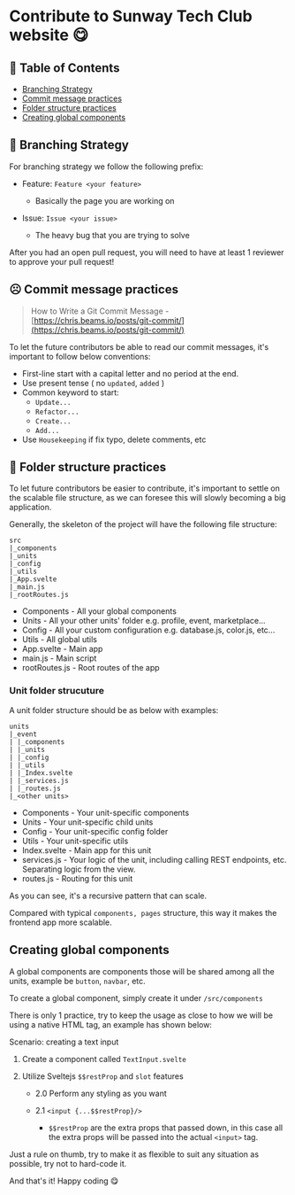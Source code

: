 # Contribute to Sunway Tech Club website 😋

## 📝 Table of Contents

- [Branching Strategy](#branching)
- [Commit message practices](#commit-message)
- [Folder structure practices](#file-structure)
- [Creating global components](#global-components)

## 🌿 Branching Strategy <a name="branching"></a>

For branching strategy we follow the following prefix:

- Feature: `Feature <your feature>`

  - Basically the page you are working on

- Issue: `Issue <your issue>`

  - The heavy bug that you are trying to solve

After you had an open pull request, you will need to have at least 1 reviewer to approve your pull request!

## ☹ Commit message practices <a name="commit-message"></a>

> How to Write a Git Commit Message - [https://chris.beams.io/posts/git-commit/](https://chris.beams.io/posts/git-commit/)

To let the future contributors be able to read our commit messages, it's important to follow below conventions:

- First-line start with a capital letter and no period at the end.
- Use present tense ( no `updated`, `added` )
- Common keyword to start:
  - `Update...`
  - `Refactor...`
  - `Create...`
  - `Add...`
- Use `Housekeeping` if fix typo, delete comments, etc

## 📁 Folder structure practices <a name="file-structure"></a>

To let future contributors be easier to contribute, it's important to settle on the scalable file structure, as we can foresee this will slowly becoming a big application.

Generally, the skeleton of the project will have the following file structure:

```folder
src
|_components
|_units
|_config
|_utils
|_App.svelte
|_main.js
|_rootRoutes.js
```

- Components - All your global components
- Units - All your other units' folder e.g. profile, event, marketplace...
- Config - All your custom configuration e.g. database.js, color.js, etc...
- Utils - All global utils
- App.svelte - Main app
- main.js - Main script
- rootRoutes.js - Root routes of the app

### Unit folder strucuture

A unit folder structure should be as below with examples:

```folder
units
|_event
| |_components
| |_units
| |_config
| |_utils
| |_Index.svelte
| |_services.js
| |_routes.js
|_<other units>
```

- Components - Your unit-specific components
- Units - Your unit-specific child units
- Config - Your unit-specific config folder
- Utils - Your unit-specific utils
- Index.svelte - Main app for this unit
- services.js - Your logic of the unit, including calling REST endpoints, etc. Separating logic from the view.
- routes.js - Routing for this unit

As you can see, it's a recursive pattern that can scale.

Compared with typical `components, pages` structure, this way it makes the frontend app more scalable.

## Creating global components <a name="global-components"></a>

A global components are components those will be shared among all the units, example be `button`, `navbar`, etc.

To create a global component, simply create it under `/src/components`

There is only 1 practice, try to keep the usage as close to how we will be using a native HTML tag, an example has shown below:

Scenario: creating a text input

1. Create a component called `TextInput.svelte`
2. Utilize Sveltejs `$$restProp` and `slot` features
  
    - 2.0 Perform any styling as you want
    - 2.1 `<input {...$$restProp}/>`

        - `$$restProp` are the extra props that passed down, in this case all the extra props will be passed into the actual `<input>` tag.

Just a rule on thumb, try to make it as flexible to suit any situation as possible, try not to hard-code it.

And that's it! Happy coding 😋
